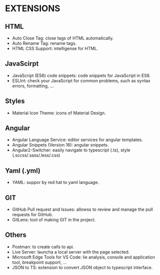 # EXTENSIONS

## HTML

- Auto Close Tag: close tags of HTML automatically.
- Auto Rename Tag: rename tags.
- HTML CSS Support: intelligense for HTML.

## JavaScirpt

- JavaScript (ES6) code snippets: code snippets for JavaScript in ES6.
- ESLInt: check your JavaScript for common problems, such as syntax errors, formatting, ...

## Styles

- Material Icon Theme: icons of Material Design.

## Angular

- Angular Language Service: editor services for angular templates.
- Angular Snippets (Version 16): angular snippets.
- Angular2-Switcher: easily navigate to typescript (.ts), style (.sccss/.sass/.less/.css)

## Yaml (.yml)

- YAML: suppor by red hat to yaml language.

## GIT

- GitHub Pull request and Issues: allowss to review and manage the pull requests for GitHub.
- GitLens: tool of making GIT in the project.

## Others

- Postman: to create calls to api.
- Live Server: launcha a local server with the page selected.
- Microsoft Edge Tools for VS Code: lie analysis, console and application tool, breakpoint support, ...
- JSON to TS: extension to convert JSON object to typescript interface.


